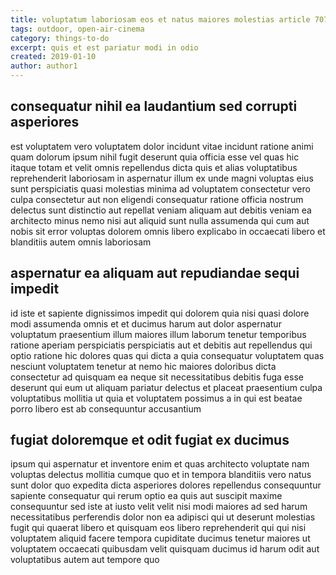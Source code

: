 ```yaml
---
title: voluptatum laboriosam eos et natus maiores molestias article 7074
tags: outdoor, open-air-cinema
category: things-to-do
excerpt: quis et est pariatur modi in odio
created: 2019-01-10
author: author1
---
```


## consequatur nihil ea laudantium sed corrupti asperiores

est voluptatem vero voluptatem dolor incidunt vitae incidunt ratione animi quam dolorum ipsum nihil fugit deserunt quia officia esse vel quas hic itaque totam et velit omnis repellendus dicta quis et alias voluptatibus reprehenderit laboriosam in aspernatur illum ex unde magni voluptas eius sunt perspiciatis quasi molestias minima ad voluptatem consectetur vero culpa consectetur aut non eligendi consequatur ratione officia nostrum delectus sunt distinctio aut repellat veniam aliquam aut debitis veniam ea architecto minus nemo nisi aut aliquid sunt nulla assumenda qui cum aut nobis sit error voluptas dolorem omnis libero explicabo in occaecati libero et blanditiis autem omnis laboriosam

## aspernatur ea aliquam aut repudiandae sequi impedit

id iste et sapiente dignissimos impedit qui dolorem quia nisi quasi dolore modi assumenda omnis et et ducimus harum aut dolor aspernatur voluptatum praesentium illum maiores illum laborum tenetur temporibus ratione aperiam perspiciatis perspiciatis aut et debitis aut repellendus qui optio ratione hic dolores quas qui dicta a quia consequatur voluptatem quas nesciunt voluptatem tenetur at nemo hic maiores doloribus dicta consectetur ad quisquam ea neque sit necessitatibus debitis fuga esse deserunt qui eum ut aliquam pariatur delectus et placeat praesentium culpa voluptatibus mollitia ut quia et voluptatem possimus a in qui est beatae porro libero est ab consequuntur accusantium

## fugiat doloremque et odit fugiat ex ducimus

ipsum qui aspernatur et inventore enim et quas architecto voluptate nam voluptas delectus mollitia cumque quo et in tempora blanditiis vero natus sunt dolor quo expedita dicta asperiores dolores repellendus consequuntur sapiente consequatur qui rerum optio ea quis aut suscipit maxime consequuntur sed iste at iusto velit velit nisi modi maiores ad sed harum necessitatibus perferendis dolor non ea adipisci qui ut deserunt molestias fugit qui quaerat libero et quisquam eos libero reprehenderit qui qui nisi voluptatem aliquid facere tempora cupiditate ducimus tenetur maiores ut voluptatem occaecati quibusdam velit quisquam ducimus id harum odit aut voluptatibus autem aut tempore quo
